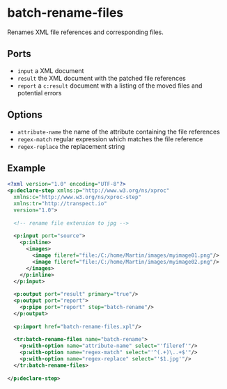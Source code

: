 # batch-rename-files

Renames XML file references and corresponding files.

## Ports

* `input` a XML document
* `result` the XML document with the patched file references
* `report` a `c:result` document with a listing of the moved files and potential errors 

## Options

* `attribute-name` the name of the attribute containing the file references 
* `regex-match` regular expression which matches the file reference 
* `regex-replace` the replacement string

## Example

```xml
<?xml version="1.0" encoding="UTF-8"?>
<p:declare-step xmlns:p="http://www.w3.org/ns/xproc"
  xmlns:c="http://www.w3.org/ns/xproc-step" 
  xmlns:tr="http://transpect.io"
  version="1.0">
  
  <!-- rename file extension to jpg -->
  
  <p:input port="source">
    <p:inline>
      <images>
        <image fileref="file:/C:/home/Martin/images/myimage01.png"/>
        <image fileref="file:/C:/home/Martin/images/myimage02.png"/>
      </images>
    </p:inline>
  </p:input>
  
  <p:output port="result" primary="true"/>
  <p:output port="report">
    <p:pipe port="report" step="batch-rename"/>
  </p:output>
  
  <p:import href="batch-rename-files.xpl"/>
  
  <tr:batch-rename-files name="batch-rename">
    <p:with-option name="attribute-name" select="'fileref'"/>
    <p:with-option name="regex-match" select="'^(.+)\..+$'"/>
    <p:with-option name="regex-replace" select="'$1.jpg'"/>
  </tr:batch-rename-files>
  
</p:declare-step>
```

